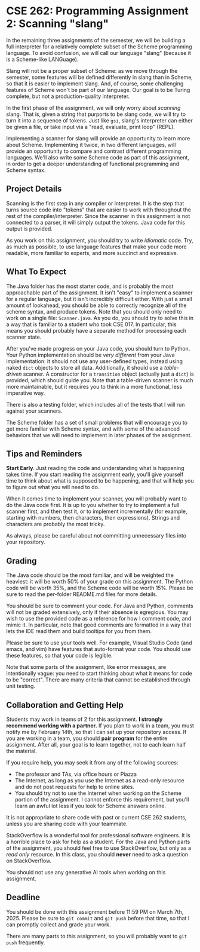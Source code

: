 # CSE 262: Programming Assignment 2: Scanning "slang"

In the remaining three assignments of the semester, we will be building a
full interpreter for a relatively complete subset of the Scheme programming
language.  To avoid confusion, we will call our language "slang" (because it
is a Scheme-like LANGuage).

Slang will not be a proper subset of Scheme: as we move through the semester,
some features will be defined differently in slang than in Scheme, so that it
is easier to implement slang.  And, of course, some challenging features of
Scheme won't be part of our language.  Our goal is to be Turing complete, but
not a production-quality interpreter.

In the first phase of the assignment, we will only worry about *scanning*
slang.  That is, given a string that purports to be slang code, we will try
to turn it into a sequence of tokens.  Just like `gsi`, slang's interpreter
can either be given a file, or take input via a "read, evaluate, print loop"
(REPL).

Implementing a scanner for slang will provide an opportunity to learn more
about Scheme.  Implementing it twice, in two different languages, will
provide an opportunity to compare and contrast different programming
languages.  We'll also write some Scheme code as part of this assignment, in
order to get a deeper understanding of functional programming and Scheme
syntax.

## Project Details

Scanning is the first step in any compiler or interpreter.  It is the step
that turns source code into "tokens" that are easier to work with throughout
the rest of the compiler/interpreter.  Since the scanner in this assignment
is not connected to a parser, it will simply output the tokens.  Java code
for this output is provided.

As you work on this assignment, you should try to write *idiomatic* code.
Try, as much as possible, to use language features that make your code more
readable, more familiar to experts, and more succinct and expressive.

## What To Expect

The Java folder has the most starter code, and is probably the most
approachable part of the assignment.  It isn't "easy" to implement a scanner
for a regular language, but it isn't incredibly difficult either.  With just
a small amount of lookahead, you should be able to correctly recognize all of
the scheme syntax, and produce tokens.  Note that you should only need to
work on a single file: `Scanner.java`.  As you do, you should try to solve
this in a way that is familiar to a student who took CSE 017.  In particular,
this means you should probably have a separate method for processing each
scanner state.

After you've made progress on your Java code, you should turn to Python.
Your Python implementation should be *very different* from your Java
implementation: it should not use any user-defined types, instead using naked
`dict` objects to store all data.  Additionally, it should use a
*table-driven* scanner.  A constructor for a `transition` object (actually
just a `dict`) is provided, which should guide you.  Note that a table-driven
scanner is much more maintainable, but it requires you to think in a more
functional, less imperative way.

There is also a testing folder, which includes all of the tests that I will
run against your scanners.

The Scheme folder has a set of small problems that will encourage you to get
more familiar with Scheme syntax, and with some of the advanced behaviors
that we will need to implement in later phases of the assignment.

## Tips and Reminders

**Start Early**.  Just reading the code and understanding what is happening
takes time.  If you start reading the assignment early, you'll give yourself
time to think about what is supposed to be happening, and that will help you
to figure out what you will need to do.

When it comes time to implement your scanner, you will probably want to do the
Java code first.  It is up to you whether to try to implement a full scanner
first, and then test it, or to implement incrementally (for example, starting
with numbers, then characters, then expressions).  Strings and characters are
probably the most tricky.

As always, please be careful about not committing unnecessary files into your
repository.

## Grading

The Java code should be the most familiar, and will be weighted the heaviest: it
will be worth 50% of your grade on this assignment.  The Python code will be
worth 35%, and the Scheme code will be worth 15%.  Please be sure to read the
per-folder README.md files for more details.

You should be sure to comment your code.  For Java and Python, comments will not
be graded extensively, only if their absence is egregious.  You may wish to use
the provided code as a reference for how I comment code, and mimic it.  In
particular, note that good comments are formatted in a way that lets the IDE
read them and build tooltips for you from them.

Please be sure to use your tools well.  For example, Visual Studio Code (and
emacs, and vim) have features that auto-format your code.  You should use these
features, so that your code is legible.

Note that some parts of the assignment, like error messages, are intentionally
vague: you need to start thinking about what it means for code to be "correct".
There are many criteria that cannot be established through unit testing.

## Collaboration and Getting Help

Students may work in teams of 2 for this assignment.  **I strongly recommend
working with a partner.**  If you plan to work in a team, you must notify me
by February 14th, so that I can set up your repository access.  If you are
working in a team, you should **pair program** for the entire
assignment. After all, your goal is to learn together, not to each learn half
the material.

If you require help, you may seek it from any of the following sources:

* The professor and TAs, via office hours or Piazza
* The Internet, as long as you use the Internet as a read-only resource and do
  not post requests for help to online sites.
* You should try not to use the Internet when working on the Scheme portion of
  the assignment.  I cannot enforce this requirement, but you'll learn an awful
  lot less if you look for Scheme answers online.

It is not appropriate to share code with past or current CSE 262 students,
unless you are sharing code with your teammate.

StackOverflow is a wonderful tool for professional software engineers.  It is
a horrible place to ask for help as a student.  For the Java and Python parts
of the assignment, you should feel free to use StackOverflow, but only as a
*read only* resource.  In this class, you should **never** need to ask a
question on StackOverflow.

You should not use any generative AI tools when working on this assignment.

## Deadline

You should be done with this assignment before 11:59 PM on March 7th, 2025.
Please be sure to `git commit` and `git push` before that time, so that I can
promptly collect and grade your work.

There are many parts to this assignment, so you will probably want to `git
push` frequently.
